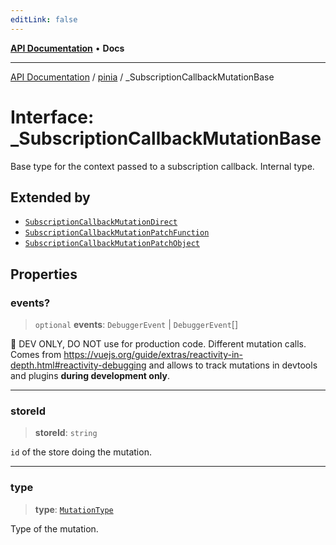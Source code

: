 ```yaml
---
editLink: false
---
```


[**API Documentation**](../../index.md) • **Docs**

***

[API Documentation](../../index.md) / [pinia](../index.md) / \_SubscriptionCallbackMutationBase

# Interface: \_SubscriptionCallbackMutationBase

Base type for the context passed to a subscription callback. Internal type.

## Extended by

- [`SubscriptionCallbackMutationDirect`](SubscriptionCallbackMutationDirect.md)
- [`SubscriptionCallbackMutationPatchFunction`](SubscriptionCallbackMutationPatchFunction.md)
- [`SubscriptionCallbackMutationPatchObject`](SubscriptionCallbackMutationPatchObject.md)

## Properties

### events?

> `optional` **events**: `DebuggerEvent` \| `DebuggerEvent`[]

🔴 DEV ONLY, DO NOT use for production code. Different mutation calls. Comes from
https://vuejs.org/guide/extras/reactivity-in-depth.html#reactivity-debugging and allows to track mutations in
devtools and plugins **during development only**.

***

### storeId

> **storeId**: `string`

`id` of the store doing the mutation.

***

### type

> **type**: [`MutationType`](../enumerations/MutationType.md)

Type of the mutation.
